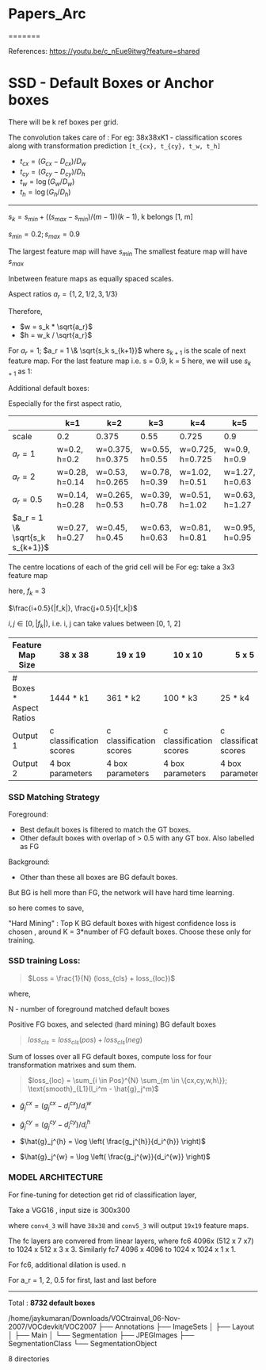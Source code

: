 # Papers_Arc
=======



References: https://youtu.be/c_nEue9itwg?feature=shared


# SSD - Default Boxes or Anchor boxes

There will be k ref boxes per grid.

The convolution takes care of :
For eg:
38x38xK1 - classification scores
along with transformation prediction `[t_{cx}, t_{cy}, t_w, t_h]`

- $t_{cx} = (G_{cx} - D_{cx}) / D_w$
- $t_{cy} = (G_{cy} - D_{cy}) / D_h$
- $t_w = \log(G_w / D_w)$
- $t_h = \log(G_h / D_h)$

---

$s_k = s_{min} + ((s_{max}-s_{min}) / (m-1)) (k-1)$,  k belongs [1, m]

$s_{min} = 0.2 ; s_{max} = 0.9$

The largest feature map will have $s_{min}$
The smallest feature map will have $s_{max}$

Inbetween feature maps as equally spaced scales.

Aspect ratios $a_r = \{1, 2, 1/2, 3, 1/3\}$

Therefore,
* $w = s_k * \sqrt{a_r}$
* $h = w_k / \sqrt{a_r}$

For $a_r = 1$; $a_r = 1 \& \sqrt{s_k s_{k+1}}$  where $s_{k+1}$ is the scale of next feature map. For the last feature map i.e. s = 0.9, k = 5 here, we will use $s_{k+1}$ as 1:

Additional default boxes:

Especially for the first aspect ratio,

|  | k=1 | k=2 | k=3 | k=4 | k=5 |
|---|---|---|---|---|---|
|scale  | 0.2 | 0.375 | 0.55 | 0.725 | 0.9 |
| $a_r = 1$ | w=0.2, h=0.2 | w=0.375, h=0.375 | w=0.55, h=0.55 | w=0.725, h=0.725 | w=0.9, h=0.9 |
| $a_r = 2$ | w=0.28, h=0.14 | w=0.53, h=0.265 | w=0.78, h=0.39 | w=1.02, h=0.51 | w=1.27, h=0.63 |
| $a_r = 0.5$ | w=0.14, h=0.28 | w=0.265, h=0.53 | w=0.39, h=0.78 | w=0.51, h=1.02 | w=0.63, h=1.27 |
| $a_r = 1 \& \sqrt{s_k s_{k+1}}$ | w=0.27, h=0.27 | w=0.45, h=0.45 | w=0.63, h=0.63 | w=0.81, h=0.81 | w=0.95, h=0.95 |



The centre locations of each of the grid cell will be For eg: take a 3x3 feature map

here, $f_k$ = 3

$\frac{i+0.5}{|f_k|}, \frac{j+0.5}{|f_k|}$

$i, j \in [0, |f_k|)$, i.e. i, j can take values between [0, 1, 2]



| Feature Map Size | 38 x 38 | 19 x 19 | 10 x 10 | 5 x 5 | 3 x 3 | 1 x 1 |
|---|---|---|---|---|---|---|
| # Boxes * Aspect Ratios | 1444 * k1 | 361 * k2 | 100 * k3 | 25 * k4 | 9 * k5 | k6 |
| Output 1 | c classification scores | c classification scores | c classification scores | c classification scores | c classification scores | c classification scores |
| Output 2 | 4 box parameters | 4 box parameters | 4 box parameters | 4 box parameters | 4 box parameters | 4 box parameters |


### SSD Matching Strategy

Foreground:

- Best default boxes is filtered to match the GT boxes.
- Other default boxes with overlap of > 0.5 with any GT box. Also labelled as FG

Background: 
- Other than these all boxes are BG default boxes.


But BG is hell more than FG, the network will have hard time learning.

 so here comes to save, 

 "Hard Mining" :  Top K BG default boxes with higest confidence loss is chosen , around K = 3*number of FG default boxes. Choose these only for training.


### SSD training Loss:


> $Loss = \frac{1}{N} (loss_{cls} + loss_{loc})$

where, 

N - number of foreground matched default boxes

Positive FG boxes, and selected (hard mining) BG default boxes

> $loss_{cls} = loss_{cls}(pos) + loss_{cls}(neg)$

Sum of losses over all FG default boxes, compute loss for four transformation matrixes and sum them.
> $loss_{loc} = \sum_{i \in Pos}^{N} \sum_{m \in \{cx,cy,w,h\}};  \text{smooth}_{L1}(l_i^m - \hat{g}_j^m)$

- $\hat{g}_j^{cx} = (g_j^{cx} - d_i^{cx}) / d_i^w$

- $\hat{g}_j^{cy} = (g_j^{cy} - d_i^{cy}) / d_i^h$

- $\hat{g}_j^{h} = \log \left( \frac{g_j^{h}}{d_i^{h}} \right)$

- $\hat{g}_j^{w} = \log \left( \frac{g_j^{w}}{d_i^{w}} \right)$




### MODEL ARCHITECTURE

For fine-tuning for detection get rid of classification layer,

Take a VGG16 , input size is 300x300

where `conv4_3` will have `38x38` and `conv5_3` will output `19x19` feature maps.

The fc layers are convered from linear layers, where fc6 4096x (512 x 7 x7) to 1024 x 512 x 3 x 3. Similarly fc7 4096 x 4096 to 1024 x 1024 x 1 x 1.

For fc6, additional dilation is used. n




For  a_r = 1, 2, 0.5 for first, last and last before  


---

Total : **8732 default boxes**







/home/jaykumaran/Downloads/VOCtrainval_06-Nov-2007/VOCdevkit/VOC2007
├── Annotations
├── ImageSets
│   ├── Layout
│   ├── Main
│   └── Segmentation
├── JPEGImages
├── SegmentationClass
└── SegmentationObject

8 directories


